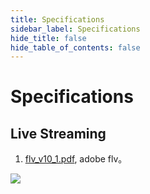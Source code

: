 ```yaml
---
title: Specifications
sidebar_label: Specifications
hide_title: false
hide_table_of_contents: false
---
```


# Specifications

## Live Streaming

1. [flv_v10_1.pdf](/files/flv_v10_1.pdf), adobe flv。

![](https://ossrs.net/gif/v1/sls.gif?site=ossrs.io&path=/lts/tools/en/v4/specs)

